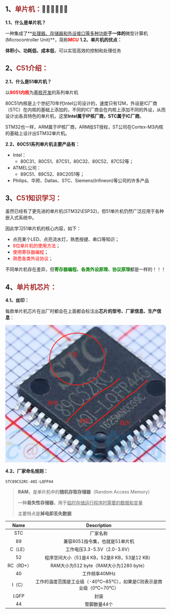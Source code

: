 ## 1、<span style="color:brown">单片机：</span>😶‍🌫️😶‍🌫️😶‍🌫️

**1.1、什么是单片机？**

一种集成了**<u>处理器、存储器和外设接口等多种功能</u>**于一体的**微型计算机(Microcontroller Unit)**，简称<span style="color:red">**MCU**</span>
**1.2、单片机的优点：**

**体积小、功耗低、成本低**，可以实现高效的控制和处理任务



## 2、<span style="color:brown">C51介绍：</span>

**2.1、什么是51单片机？**

以<span style="color:red">**8051内核**</span>为<u>基核开发</u>的系列单片机

80C51内核是上个世纪70年代Intel公司设计的，速度只有12M，外设是IC厂商（STC）在内核的基础上添加的，不同的IC厂商会在内核上添加不同的外设，从而设计出各具特色的单片机，这里**Intel属于IP核厂商，STC属于IC厂商**。

STM32也一样，ARM属于IP核厂商，ARM给ST授权，ST公司在Cortex-M3内核的基础上设计出STM32单片机。

**2.2、80C51系列单片机主要产品有：**

- Intel：
  - 80C31、80C51、87C51，80C32、80C52、87C52等；
- ATMEL公司：
  - 89C51、89C52、89C2051等；
-  Philips、华邦、Dallas、STC、Siemens(Infineon)等公司的许多产品



## 3、<span style="color:brown">C51知识学习：</span>

虽然已经有了更先进的单片机(STM32\ESP32)，但51单片机仍然广泛应用于各种嵌入式系统中。

因此学习51单片机的核心内容，如下：

- 点亮某个LED、点亮流水灯，熟悉按键、串口等知识；
- <span style="color:red">8位单片机的使用方法</span>；
- <span style="color:red">使用寄存器编程</span>；
- <span style="color:red">熟悉各类外设协议</span>；

不同单片机存在差异，但<span style="color:green">**寄存器编程、各类外设原理、协议原理**</span>都是一样的！！！



## 4、<span style="color:brown">单片机芯片：</span>

**4.1、丝印：**

每款单片机芯片在出厂时都会在上面都会标注出**芯片的型号、厂家信息、生产信息**：

![image-20241117111328500](https://raw.githubusercontent.com/root-bine/image/main/Typora-image/MCU01.png)

**4.2、厂家命名规则：**

`STC89C52RC-40I-LQFP44`

> **RAM**，是单片机中的**随机存取存储器**（Random Access Memory）
>
> 一种**易失性存储器**，用于<u>临时存储运行程序时需要的数据和变量</u>
>
> 主要特点是**掉电即丢失数据**

|   Name    |                         Description                          |
| :-------: | :----------------------------------------------------------: |
|    STC    |                           厂家名称                           |
|    89     |                兼容8051指令集，也就是51单片机                |
|  C（LE）  |                 工作电压3.3-5.5V（2.0-3.6V）                 |
|    52     |        程序空间大小（51是4 KB，52是8 KB，53是12 KB）         |
| RC（RD+） |           RAM大小为512 byte（RAM大小为1280 byte）            |
|    40     |                        工作频率40MHz                         |
|  I（C）   | 工作的温度范围是工业级（-40℃~85℃），如果是C则表示是商业级（0℃~70℃） |
|   LQFP    |                             封装                             |
|    44     |                         管脚数量44个                         |

